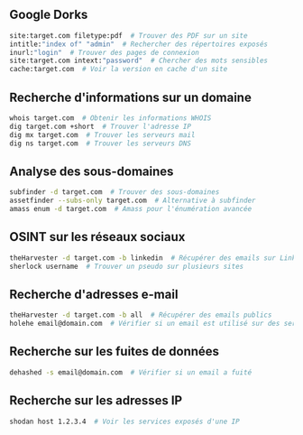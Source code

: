 ## Google Dorks

```bash
site:target.com filetype:pdf  # Trouver des PDF sur un site
intitle:"index of" "admin"  # Rechercher des répertoires exposés
inurl:"login"  # Trouver des pages de connexion
site:target.com intext:"password"  # Chercher des mots sensibles
cache:target.com  # Voir la version en cache d'un site
```

## Recherche d'informations sur un domaine

```bash
whois target.com  # Obtenir les informations WHOIS
dig target.com +short  # Trouver l'adresse IP
dig mx target.com  # Trouver les serveurs mail
dig ns target.com  # Trouver les serveurs DNS
```

## Analyse des sous-domaines

```bash
subfinder -d target.com  # Trouver des sous-domaines
assetfinder --subs-only target.com  # Alternative à subfinder
amass enum -d target.com  # Amass pour l'énumération avancée
```

## OSINT sur les réseaux sociaux

```bash
theHarvester -d target.com -b linkedin  # Récupérer des emails sur LinkedIn
sherlock username  # Trouver un pseudo sur plusieurs sites
```

## Recherche d'adresses e-mail

```bash
theHarvester -d target.com -b all  # Récupérer des emails publics
holehe email@domain.com  # Vérifier si un email est utilisé sur des services en ligne
```

## Recherche sur les fuites de données

```bash
dehashed -s email@domain.com  # Vérifier si un email a fuité
```

## Recherche sur les adresses IP

```bash
shodan host 1.2.3.4  # Voir les services exposés d'une IP
```